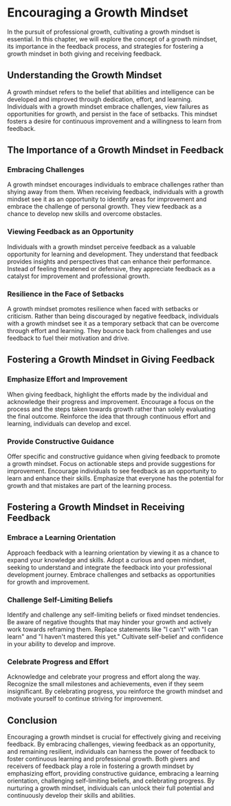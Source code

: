 # Encouraging a Growth Mindset

In the pursuit of professional growth, cultivating a growth mindset is essential. In this chapter, we will explore the concept of a growth mindset, its importance in the feedback process, and strategies for fostering a growth mindset in both giving and receiving feedback.

## Understanding the Growth Mindset

A growth mindset refers to the belief that abilities and intelligence can be developed and improved through dedication, effort, and learning. Individuals with a growth mindset embrace challenges, view failures as opportunities for growth, and persist in the face of setbacks. This mindset fosters a desire for continuous improvement and a willingness to learn from feedback.

## The Importance of a Growth Mindset in Feedback

### Embracing Challenges

A growth mindset encourages individuals to embrace challenges rather than shying away from them. When receiving feedback, individuals with a growth mindset see it as an opportunity to identify areas for improvement and embrace the challenge of personal growth. They view feedback as a chance to develop new skills and overcome obstacles.

### Viewing Feedback as an Opportunity

Individuals with a growth mindset perceive feedback as a valuable opportunity for learning and development. They understand that feedback provides insights and perspectives that can enhance their performance. Instead of feeling threatened or defensive, they appreciate feedback as a catalyst for improvement and professional growth.

### Resilience in the Face of Setbacks

A growth mindset promotes resilience when faced with setbacks or criticism. Rather than being discouraged by negative feedback, individuals with a growth mindset see it as a temporary setback that can be overcome through effort and learning. They bounce back from challenges and use feedback to fuel their motivation and drive.

## Fostering a Growth Mindset in Giving Feedback

### Emphasize Effort and Improvement

When giving feedback, highlight the efforts made by the individual and acknowledge their progress and improvement. Encourage a focus on the process and the steps taken towards growth rather than solely evaluating the final outcome. Reinforce the idea that through continuous effort and learning, individuals can develop and excel.

### Provide Constructive Guidance

Offer specific and constructive guidance when giving feedback to promote a growth mindset. Focus on actionable steps and provide suggestions for improvement. Encourage individuals to see feedback as an opportunity to learn and enhance their skills. Emphasize that everyone has the potential for growth and that mistakes are part of the learning process.

## Fostering a Growth Mindset in Receiving Feedback

### Embrace a Learning Orientation

Approach feedback with a learning orientation by viewing it as a chance to expand your knowledge and skills. Adopt a curious and open mindset, seeking to understand and integrate the feedback into your professional development journey. Embrace challenges and setbacks as opportunities for growth and improvement.

### Challenge Self-Limiting Beliefs

Identify and challenge any self-limiting beliefs or fixed mindset tendencies. Be aware of negative thoughts that may hinder your growth and actively work towards reframing them. Replace statements like "I can't" with "I can learn" and "I haven't mastered this yet." Cultivate self-belief and confidence in your ability to develop and improve.

### Celebrate Progress and Effort

Acknowledge and celebrate your progress and effort along the way. Recognize the small milestones and achievements, even if they seem insignificant. By celebrating progress, you reinforce the growth mindset and motivate yourself to continue striving for improvement.

## Conclusion

Encouraging a growth mindset is crucial for effectively giving and receiving feedback. By embracing challenges, viewing feedback as an opportunity, and remaining resilient, individuals can harness the power of feedback to foster continuous learning and professional growth. Both givers and receivers of feedback play a role in fostering a growth mindset by emphasizing effort, providing constructive guidance, embracing a learning orientation, challenging self-limiting beliefs, and celebrating progress. By nurturing a growth mindset, individuals can unlock their full potential and continuously develop their skills and abilities.
